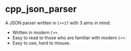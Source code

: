 # cpp_json_parser

A JSON parser written in `C++17` with 3 aims in mind:

* Written in modern `C++`.
* Easy to read to those who are familiar with modern `C++`.
* Easy to use, hard to misuse.